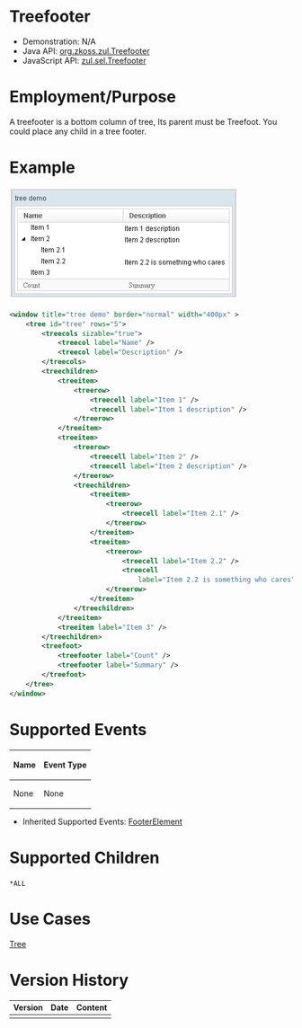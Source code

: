 

# Treefooter

- Demonstration: N/A
- Java API: [org.zkoss.zul.Treefooter](https://www.zkoss.org/javadoc/latest/zk/org/zkoss/zul/Treefooter.html)
- JavaScript API:
  [zul.sel.Treefooter](https://www.zkoss.org/javadoc/latest/jsdoc/classes/zul.sel.Treefooter.html)


# Employment/Purpose

A treefooter is a bottom column of tree, Its parent must be Treefoot.
You could place any child in a tree footer.

# Example

![](/zk_component_ref/images/ZKComRef_Tree_Example.png)

```xml
<window title="tree demo" border="normal" width="400px" >
    <tree id="tree" rows="5">
        <treecols sizable="true">
            <treecol label="Name" />
            <treecol label="Description" />
        </treecols>
        <treechildren>
            <treeitem>
                <treerow>
                    <treecell label="Item 1" />
                    <treecell label="Item 1 description" />
                </treerow>
            </treeitem>
            <treeitem>
                <treerow>
                    <treecell label="Item 2" />
                    <treecell label="Item 2 description" />
                </treerow>
                <treechildren>
                    <treeitem>
                        <treerow>
                            <treecell label="Item 2.1" />
                        </treerow>
                    </treeitem>
                    <treeitem>
                        <treerow>
                            <treecell label="Item 2.2" />
                            <treecell
                                label="Item 2.2 is something who cares" />
                        </treerow>
                    </treeitem>
                </treechildren>
            </treeitem>
            <treeitem label="Item 3" />
        </treechildren>
        <treefoot>
            <treefooter label="Count" />
            <treefooter label="Summary" />
        </treefoot>
    </tree>
</window>
```

# Supported Events

<table>
<thead>
<tr class="header">
<th><center>
<p>Name</p>
</center></th>
<th><center>
<p>Event Type</p>
</center></th>
</tr>
</thead>
<tbody>
<tr class="odd">
<td><p>None</p></td>
<td><p>None</p></td>
</tr>
</tbody>
</table>

- Inherited Supported Events: [ FooterElement]({{site.baseurl}}/zk_component_ref/footerelement#Supported_Events)

# Supported Children

`*ALL`

# Use Cases

[ Tree]({{site.baseurl}}/zk_component_ref/tree#Use_Cases)

# Version History



| Version | Date | Content |
|---------|------|---------|
|         |      |         |


